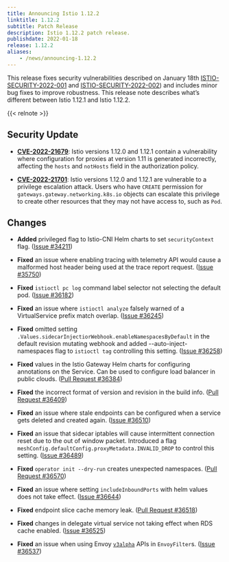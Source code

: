 ```yaml
---
title: Announcing Istio 1.12.2
linktitle: 1.12.2
subtitle: Patch Release
description: Istio 1.12.2 patch release.
publishdate: 2022-01-18
release: 1.12.2
aliases:
    - /news/announcing-1.12.2
---
```


This release fixes security vulnerabilities described on January 18th [ISTIO-SECURITY-2022-001](/news/security/istio-security-2022-001) and [ISTIO-SECURITY-2022-002](/news/security/istio-security-2022-002)) and includes minor bug fixes to improve robustness. This release note describes what’s different between Istio 1.12.1 and Istio 1.12.2.

{{< relnote >}}

## Security Update

- __[CVE-2022-21679](https://cve.mitre.org/cgi-bin/cvename.cgi?name=CVE-2CVE-2022-21679i])__:
  Istio versions 1.12.0 and 1.12.1 contain a vulnerability where configuration for proxies at version 1.11 is generated incorrectly, affecting the `hosts` and `notHosts` field in the authorization policy.

- __[CVE-2022-21701](https://cve.mitre.org/cgi-bin/cvename.cgi?name=CVE-2CVE-2022-21679i])__:
  Istio versions 1.12.0 and 1.12.1 are vulnerable to a privilege escalation attack. Users who have `CREATE` permission for `gateways.gateway.networking.k8s.io` objects can escalate this privilege to create other resources that they may not have access to, such as `Pod`.

## Changes

- **Added** privileged flag to Istio-CNI Helm charts to set `securityContext` flag.
  ([Issue #34211](https://github.com/istio/istio/issues/34211))

- **Fixed** an issue where enabling tracing with telemetry API would cause a malformed host header being used at the trace report request.
  ([Issue #35750](https://github.com/istio/istio/issues/35750))

- **Fixed** `istioctl pc log` command label selector not selecting the default pod.
  ([Issue #36182](https://github.com/istio/istio/issues/36182))

- **Fixed** an issue where `istioctl analyze` falsely warned of a VirtualService prefix match overlap.
  ([Issue #36245](https://github.com/istio/istio/issues/36245))

- **Fixed** omitted setting `.Values.sidecarInjectiorWebhook.enableNamespacesByDefault` in the default revision
mutating webhook and added --auto-inject-namespaces flag to `istioctl tag` controlling this setting.
  ([Issue #36258](https://github.com/istio/istio/issues/36258))

- **Fixed** values in the Istio Gateway Helm charts for configuring annotations on the Service. Can be used to configure load balancer in public clouds.
  ([Pull Request #36384](https://github.com/istio/istio/pull/36384))

- **Fixed** the incorrect format of version and revision in the build info.
  ([Pull Request #36409](https://github.com/istio/istio/pull/36409))

- **Fixed** an issue where stale endpoints can be configured when a service gets deleted and created again.
  ([Issue #36510](https://github.com/istio/istio/issues/36510))

- **Fixed** an issue that sidecar iptables will cause intermittent connection reset due to the out of window packet.
Introduced a flag `meshConfig.defaultConfig.proxyMetadata.INVALID_DROP` to control this setting.
  ([Issue #36489](https://github.com/istio/istio/issues/36489))

- **Fixed** `operator init --dry-run` creates unexpected namespaces.
  ([Pull Request #36570](https://github.com/istio/istio/pull/36570))

- **Fixed** an issue where setting `includeInboundPorts` with helm values does not take effect.
  ([Issue #36644](https://github.com/istio/istio/issues/36644))

- **Fixed** endpoint slice cache memory leak.
  ([Pull Request #36518](https://github.com/istio/istio/pull/36518))

- **Fixed** changes in delegate virtual service not taking effect when RDS cache enabled.
  ([Issue #36525](https://github.com/istio/istio/issues/36525))

- **Fixed** an issue when using Envoy [`v3alpha`](https://www.envoyproxy.io/docs/envoy/latest/version_history/v1.20.0#incompatible-behavior-changes) APIs in `EnvoyFilter`s.
  ([Issue #36537](https://github.com/istio/istio/issues/36537))
